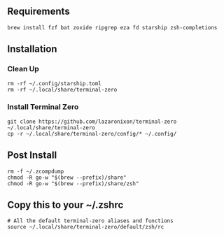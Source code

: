 ## Requirements

```
brew install fzf bat zoxide ripgrep eza fd starship zsh-completions
```

## Installation

### Clean Up

```
rm -rf ~/.config/starship.toml
rm -rf ~/.local/share/terminal-zero
```

### Install Terminal Zero

```
git clone https://github.com/lazaronixon/terminal-zero ~/.local/share/terminal-zero
cp -r ~/.local/share/terminal-zero/config/* ~/.config/
```

## Post Install

```
rm -f ~/.zcompdump
chmod -R go-w "$(brew --prefix)/share"
chmod -R go-w "$(brew --prefix)/share/zsh"
```

## Copy this to your ~/.zshrc

```
# All the default terminal-zero aliases and functions
source ~/.local/share/terminal-zero/default/zsh/rc
```
